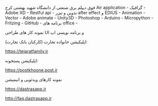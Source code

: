 فوق دیپلم برق صنعتی از دانشگاه شهید بهشتی کرج
Air application - 
گرافیک  - 
Adobe XD - 
Restful api - 
تدوین و تیزر after effect و EDIUS - 
Animation - 
Vector - 
Adobe animate - 
Unity3D - 
Photoshop - 
Arduino - 
Micropython - 
Fritzing - 
GitHub - 
برنامه های office - 

نمونه کار های طراحی UI و برنامه نویسی اپ


اپلیکیشن خانواده تجارت (کارکنان بانک تجارت):

https://tejaratfamily.ir

اپلیکیشن پستخونه:

https://postkhoone.post.ir

نمونه کارهای ویدئویی و انیمیشن

https://dastrasapp.ir

http://faq.dastrasapp.ir
